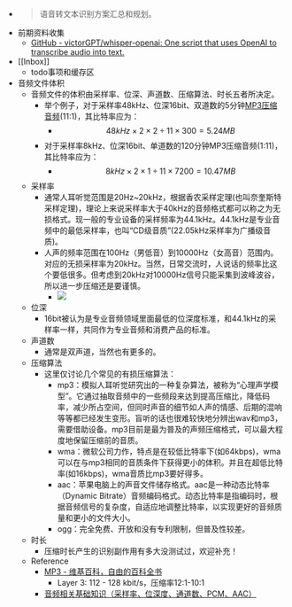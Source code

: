 - > 语音转文本识别方案汇总和规划。
- 前期资料收集
    - [GitHub - victorGPT/whisper-openai: One script that uses OpenAI to transcribe audio into text.](https://github.com/victorGPT/whisper-openai/)
- [[Inbox]]
    - todo事项和缓存区
- 音频文件体积
    - 音频文件的体积由采样率、位深、声道数、压缩算法、时长五者所决定。
        - 举个例子，对于采样率48kHz、位深16bit、双道数的5分钟[MP3压缩音频](((OOoG9jh6_)))(11:1)，其比特率应为：
            - $$48kHz \times 2 \times 2 \div 11 \times 300 = 5.24MB$$
        - 对于采样率8kHz、位深16bit、单道数的120分钟MP3压缩音频(1:11)，其比特率应为：
            - $$8kHz \times 2 \times 1 \div 11 \times 7200 = 10.47MB$$
    - 采样率
        - 通常人耳听觉范围是20Hz~20kHz，根据香农采样定理(也叫奈奎斯特采样定理)，理论上来说采样率大于40kHz的音频格式都可以称之为无损格式。现一般的专业设备的采样频率为44.1kHz。44.1kHz是专业音频中的最低采样率，也叫“CD级音质”(22.05kHz采样率为广播级音质)。
        - 人声的频率范围在100Hz（男低音）到10000Hz（女高音）范围内。对应的无损采样率为20kHz。当然，日常交流时，人说话的频率比这个要低很多。但考虑到20kHz对10000Hz信号只能采集到波峰波谷，所以进一步压缩还是要谨慎。
            - ![](https://firebasestorage.googleapis.com/v0/b/firescript-577a2.appspot.com/o/imgs%2Fapp%2FInsightSphere%2Fpo4bKh0-fM.png?alt=media&token=4340ba1c-a800-40ea-b6db-16e9e7cd274c)
    - 位深
        - 16bit被认为是专业音频领域里面最低的位深度标准，和44.1kHz的采样率一样，共同作为专业音频和消费产品的标准。
    - 声道数
        - 通常是双声道，当然也有更多的。
    - 压缩算法
        - 这里仅讨论几个常见的有损压缩算法：
            - mp3：模拟人耳听觉研究出的一种复杂算法，被称为“心理声学模型”。它通过抽取音频中的一些频段来达到提高压缩比，降低码率，减少所占空间，但同时声音的细节如人声的情感、后期的混响等等都已经发生变形。盲听的话也很难较快地分辨出wav和mp3，需要借助设备。mp3目前是最为普及的声频压缩格式，可以最大程度地保留压缩前的音质。
            - wma：微软公司力作，特点是在较低比特率下(如64kbps)，wma可以在与mp3相同的音质条件下获得更小的体积。并且在超低比特率(如16kbps)，wma音质比mp3要好得多。
            - aac：苹果电脑上的声音文件储存格式。aac是一种动态比特率（Dynamic Bitrate）音频编码格式。动态比特率是指编码时，根据音频信号的复杂度，自适应地调整比特率，以实现更好的音频质量和更小的文件大小。
            - ogg：完全免费、开放和没有专利限制，但普及性较差。
    - 时长
        - 压缩时长产生的识别副作用有多大没测试过，欢迎补充！
    - Reference
        - [MP3 - 维基百科，自由的百科全书](https://zh.wikipedia.org/zh-cn/MP3#MP3的音频品質)
            - Layer 3: 112 - 128 kbit/s，压缩率12:1-10:1
        - [音频相关基础知识（采样率、位深度、通道数、PCM、AAC）](https://blog.csdn.net/qq_41824928/article/details/108124382)

